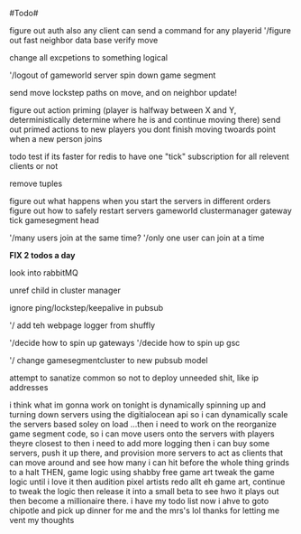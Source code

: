 #Todo#

figure out auth
    also any client can send a command for any playerid
'/figure out fast neighbor
data base
verify move

change all excpetions to something logical 

'/logout of gameworld server
    spin down game segment


send move lockstep paths on move, and on neighbor update!

figure out action priming (player is halfway between X and Y, deterministically determine where he is and continue moving there)
    send out primed actions to new players
        you dont finish moving twoards point when a new person joins

todo test if its faster for redis to have one "tick" subscription for all relevent clients or not

remove tuples

figure out what happens when you start the servers in different orders
    figure out how to safely restart servers
        gameworld
        clustermanager
        gateway
        tick
        gamesegment
        head

'/many users join at the same time?
    '/only one user can join at a time

**FIX 2 todos a day**


look into rabbitMQ

unref child in cluster manager

ignore ping/lockstep/keepalive in pubsub

'/ add teh webpage logger from shuffly

'/decide how to spin up gateways
'/decide how to spin up gsc

'/ change gamesegmentcluster to new pubsub model



attempt to sanatize common so not to deploy unneeded shit, like ip addresses












i think what im gonna work on tonight is dynamically spinning up and turning down servers using the digitialocean api
so i can dynamically scale the servers
based soley on load
...then i need to work on the reorganize game segment code, so i can move users onto the servers with players theyre closest to
then i need to add more logging
then i can buy some servers, push it up there, and provision more servers to act as clients that can move around
and see how many i can hit before the whole thing grinds to a halt
THEN, game logic 
using shabby free game art
tweak the game logic until i love it
then audition pixel artists
redo allt eh game art, continue to tweak the logic
then release it into a small beta to see hwo it plays out
then become a millionaire
there. i have my todo list 
now i ahve to goto chipotle and pick up dinner for me and the mrs's lol
thanks for letting me vent my thoughts